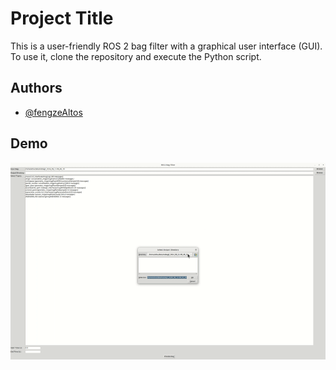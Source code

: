 
# Project Title

This is a user-friendly ROS 2 bag filter with a graphical user interface (GUI). To use it, clone the repository and execute the Python script.



## Authors

- [@fengzeAltos](https://github.com/fengzeAltos)


## Demo

![me](https://github.com/fengzeAltos/ROS2BagFilter/blob/main/gif/usage.gif)